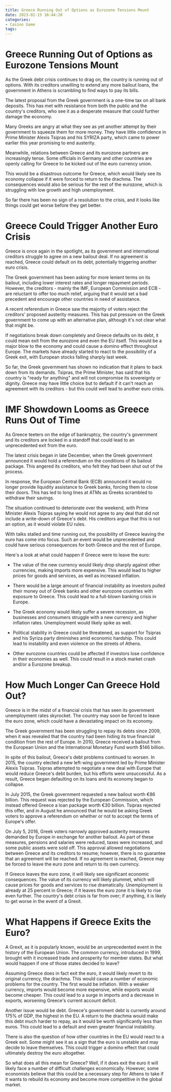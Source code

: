 ```yaml
---
title: Greece Running Out of Options as Eurozone Tensions Mount
date: 2023-02-15 16:44:28
categories:
- Casino Game
tags:
---
```



#  Greece Running Out of Options as Eurozone Tensions Mount

As the Greek debt crisis continues to drag on, the country is running out of options. With its creditors unwilling to extend any more bailout loans, the government in Athens is scrambling to find ways to pay its bills.

The latest proposal from the Greek government is a one-time tax on all bank deposits. This has met with resistance from both the public and the country's creditors, who see it as a desperate measure that could further damage the economy.

Many Greeks are angry at what they see as yet another attempt by their government to squeeze them for more money. They have little confidence in Prime Minister Alexis Tsipras and his SYRIZA party, which came to power earlier this year promising to end austerity.

Meanwhile, relations between Greece and its eurozone partners are increasingly tense. Some officials in Germany and other countries are openly calling for Greece to be kicked out of the euro currency union.

This would be a disastrous outcome for Greece, which would likely see its economy collapse if it were forced to return to the drachma. The consequences would also be serious for the rest of the eurozone, which is struggling with low growth and high unemployment.

So far there has been no sign of a resolution to the crisis, and it looks like things could get worse before they get better.

#  Greece Could Trigger Another Euro Crisis

Greece is once again in the spotlight, as its government and international creditors struggle to agree on a new bailout deal. If no agreement is reached, Greece could default on its debt, potentially triggering another euro crisis.

The Greek government has been asking for more lenient terms on its bailout, including lower interest rates and longer repayment periods. However, the creditors - mainly the IMF, European Commission and ECB - are reluctant to offer too much relief, arguing that it would set a bad precedent and encourage other countries in need of assistance.

A recent referendum in Greece saw the majority of voters reject the creditors' proposed austerity measures. This has put pressure on the Greek government to come up with an alternative plan, although it's not clear what that might be.

If negotiations break down completely and Greece defaults on its debt, it could mean exit from the eurozone and even the EU itself. This would be a major blow to the economy and could cause a domino effect throughout Europe. The markets have already started to react to the possibility of a Greek exit, with European stocks falling sharply last week.

So far, the Greek government has shown no indication that it plans to back down from its demands. Tsipras, the Prime Minister, has said that his country is "ready for anything" and will not compromise its sovereignty or dignity. Greece may have little choice but to default if it can't reach an agreement with its creditors - but this could well lead to another euro crisis.

#  IMF Showdown Looms as Greece Runs Out of Time

As Greece teeters on the edge of bankruptcy, the country's government and its creditors are locked in a standoff that could lead to an unprecedented exit from the euro.

The latest crisis began in late December, when the Greek government announced it would hold a referendum on the conditions of its bailout package. This angered its creditors, who felt they had been shut out of the process.

In response, the European Central Bank (ECB) announced it would no longer provide liquidity assistance to Greek banks, forcing them to close their doors. This has led to long lines at ATMs as Greeks scrambled to withdraw their savings.

The situation continued to deteriorate over the weekend, with Prime Minister Alexis Tsipras saying he would not agree to any deal that did not include a write-down of Greece's debt. His creditors argue that this is not an option, as it would violate EU rules.

With talks stalled and time running out, the possibility of Greece leaving the euro has come into focus. Such an event would be unprecedented and could have serious consequences for both Greece and the rest of Europe.

Here's a look at what could happen if Greece were to leave the euro:

- The value of the new currency would likely drop sharply against other currencies, making imports more expensive. This would lead to higher prices for goods and services, as well as increased inflation.


- There would be a large amount of financial instability as investors pulled their money out of Greek banks and other eurozone countries with exposure to Greece. This could lead to a full-blown banking crisis in Europe.

- The Greek economy would likely suffer a severe recession, as businesses and consumers struggle with a new currency and higher inflation rates. Unemployment would likely spike as well.

- Political stability in Greece could be threatened, as support for Tsipras and his Syriza party diminishes amid economic hardship. This could lead to instability and even violence on the streets of Athens.

- Other eurozone countries could be affected if investors lose confidence in their economies as well. This could result in a stock market crash and/or a Eurozone breakup.

#  How Much Longer Can Greece Hold Out?

Greece is in the midst of a financial crisis that has seen its government unemployment rates skyrocket. The country may soon be forced to leave the euro zone, which could have a devastating impact on its economy.

The Greek government has been struggling to repay its debts since 2009, when it was revealed that the country had been hiding its true financial condition from the rest of Europe. In 2010, Greece received a bailout from the European Union and the International Monetary Fund worth $146 billion.

In spite of this bailout, Greece's debt problems continued to worsen. In 2015, the country elected a new left-wing government led by Prime Minister Alexis Tsipras. Tsipras attempted to negotiate a new deal with Europe that would reduce Greece's debt burden, but his efforts were unsuccessful. As a result, Greece began defaulting on its loans and its economy began to collapse.

In July 2015, the Greek government requested a new bailout worth €86 billion. This request was rejected by the European Commission, which instead offered Greece a loan package worth €30 billion. Tsipras rejected this offer, and in August he announced that he would be asking Greek voters to approve a referendum on whether or not to accept the terms of Europe's offer.

On July 5, 2016, Greek voters narrowly approved austerity measures demanded by Europe in exchange for another bailout. As part of these measures, pensions and salaries were reduced, taxes were increased, and some public assets were sold off. This approval allowed negotiations between Greece and its creditors to resume; however, there is no guarantee that an agreement will be reached. If no agreement is reached, Greece may be forced to leave the euro zone and return to its own currency.

If Greece leaves the euro zone, it will likely see significant economic consequences. The value of its currency will likely plummet, which will cause prices for goods and services to rise dramatically. Unemployment is already at 25 percent in Greece; if it leaves the euro zone it is likely to rise even further. The country's debt crisis is far from over; if anything, it is likely to get worse in the event of a Grexit.

#  What Happens if Greece Exits the Euro?

A Grexit, as it is popularly known, would be an unprecedented event in the history of the European Union. The common currency, introduced in 1999, brought with it increased trade and prosperity for member states. But what would happen if one of those states decided to leave?

Assuming Greece does in fact exit the euro, it would likely revert to its original currency, the drachma. This would cause a number of economic problems for the country. The first would be inflation. With a weaker currency, imports would become more expensive, while exports would become cheaper. This could lead to a surge in imports and a decrease in exports, worsening Greece's current account deficit.

Another issue would be debt. Greece's government debt is currently around 175% of GDP, the highest in the EU. A return to the drachma would make this debt much harder to repay, as it would be worth significantly less than euros. This could lead to a default and even greater financial instability.

There is also the question of how other countries in the EU would react to a Greek exit. Some might see it as a sign that the euro is unstable and may decide to leave themselves. This could trigger a domino effect that could ultimately destroy the euro altogether.

So what does all this mean for Greece? Well, if it does exit the euro it will likely face a number of difficult challenges economically. However, some economists believe that this could be a necessary step for Athens to take if it wants to rebuild its economy and become more competitive in the global market.